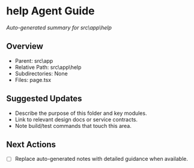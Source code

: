 ﻿# help Agent Guide
*Auto-generated summary for src\app\help*

## Overview
- Parent: src\app
- Relative Path: src\app\help
- Subdirectories: None
- Files: page.tsx

## Suggested Updates
- Describe the purpose of this folder and key modules.
- Link to relevant design docs or service contracts.
- Note build/test commands that touch this area.

## Next Actions
- [ ] Replace auto-generated notes with detailed guidance when available.
